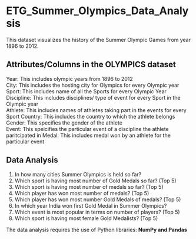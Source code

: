 # ETG_Summer_Olympics_Data_Analysis

This dataset visualizes the history of the Summer Olympic Games from year 1896 to 2012.

## Attributes/Columns in the OLYMPICS dataset
 
Year: This includes olympic years from 1896 to 2012  
City: This includes the hosting city for Olympics for every Olympic year                
Sport: This includes name of all the Sports for every Olympic Year                        
Discipline: This includes disciplines/ type of event for every Sport in the Olympic year      
Athlete: This includes names of athletes taking part in the events for every Sport 
Country: This includes the country to which the athlete belongs
Gender: This specifies the gender of the athlete                                     
Event: This speicifies the particular event of a discipline the athlete paritcipated in 
Medal: This includes medal won by an athlete for the particular event

## Data Analysis

1. In how many cities Summer Olympics is held so far?
2. Which sport is having most number of Gold Medals so far? (Top 5)
3. Which sport is having most number of medals so far? (Top 5)
4. Which player has won most number of medals? (Top 5)
5. Which player has won most number Gold Medals of medals? (Top 5)
6. In which year India won first Gold Medal in Summer Olympics?
7. Which event is most popular in terms on number of players? (Top 5)
8. Which sport is having most female Gold Medalists? (Top 5)

The data analysis requires the use of Python libraries: **NumPy and Pandas**
